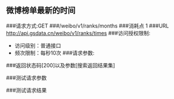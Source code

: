 ##			微博榜单最新的时间
###请求方式:GET
###/weibo/v1/ranks/months
###消耗点	1
###URL	http://api.gsdata.cn/weibo/v1/ranks/times
###访问授权限制:	
* 访问级别：普通接口	
* 频次限制：每秒10次
###请求参数:

###返回状态码[200]以及参数[搜索返回结果集]


###测试请求参数

###测试请求结果
